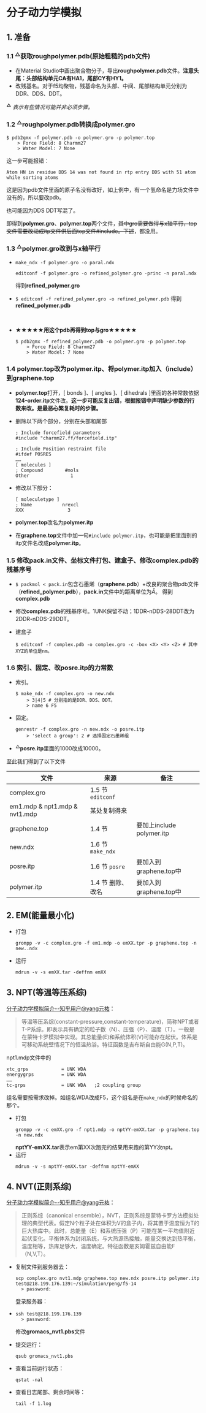 # 分子动力学模拟
## 1. 准备


###  1.1 $\boldsymbol{^\triangle}$获取roughpolymer.pdb(原始粗糙的pdb文件)
- 在Material Studio中画出聚合物分子，导出**roughpolymer.pdb**文件。**注意头尾：头部结构单元CA有HA1，尾部CY有HY1。**
- 改残基名。对于f5均聚物，残基命名为头部、中间、尾部结构单元分别为DDR、DDS、DDT。
  
$\boldsymbol{^\triangle}$ *表示有些情况可能并非必须步骤。*

###  1.2 $\boldsymbol{^\triangle}$roughpolymer.pdb转换成polymer.gro
```shell
$ pdb2gmx -f polymer.pdb -o polymer.gro -p polymer.top
    > Force Field: 8 Charmm27
    > Water Model: 7 None
```

这一步可能报错：

`Atom HN in residue DDS 14 was not found in rtp entry DDS with 51 atom while sorting atoms`

这是因为pdb文件里面的原子名没有改好，如上例中，有一个氢命名是力场文件中没有的，所以要改pdb。

也可能因为DDS DDT写混了。

即得到**polymer.gro**、**polymer.top**两个文件，~~其中gro需要做得与x轴平行，top文件需要改动成itp文件供后面top文件#include。下述~~，都没用。


### 1.3 $\boldsymbol{^\triangle}$polymer.gro改到与x轴平行
- `make_ndx -f polymer.gro -o paral.ndx`

  `editconf -f polymer.gro -o refined_polymer.gro -princ -n paral.ndx`

  得到**refined_polymer.gro**

- `$ editconf -f refined_polymer.gro -o refined_polymer.pdb`
  得到**refined_polymer.pdb**

  ​

- $\boldsymbol{\bigstar}\boldsymbol{\bigstar}\boldsymbol{\bigstar}\boldsymbol{\bigstar}\boldsymbol{\bigstar}$**用这个pdb再得到top与gro**$\boldsymbol{\bigstar}\boldsymbol{\bigstar}\boldsymbol{\bigstar}\boldsymbol{\bigstar}\boldsymbol{\bigstar}$

  ```shell
  $ pdb2gmx -f refined_polymer.pdb -o polymer.gro -p polymer.top
      > Force Field: 8 Charmm27
      > Water Model: 7 None
  ```

### 1.4 polymer.top改为polymer.itp、将polymer.itp加入（include）到graphene.top
- **polymer.top**打开，[ bonds ]、[ angles ]、[ dihedrals ]里面的各种常数依据**124-order.itp**文件改。**这一步可能反复出错，根据报错中声明缺少参数的行数来改。是最~~恶心~~繁复耗时的步骤。**

- 删除以下两个部分，分别在头部和尾部
    ```
    ; Include forcefield parameters
    #include "charmm27.ff/forcefield.itp"
    ```
    ```
    ; Include Position restraint file
    #ifdef POSRES
    ……
    [ molecules ]
    ; Compound        #mols
    Other               1
    ```

- 修改以下部分：

    ```
    [ moleculetype ]
    ; Name           nrexcl
    XXX                3
    ```

- **polymer.top**改名为**polymer.itp**

- 在**graphene.top**文件中加一句`#include polymer.itp`，也可能是把里面别的itp文件名改成**polymer.itp**。


### 1.5 修改pack.in文件、坐标文件打包、建盒子、修改complex.pdb的残基序号
- `$ packmol < pack.in`包含石墨烯（**graphene.pdb**）+改良的聚合物pdb文件   （**refined_polymer.pdb**），**pack.in**文件中的距离单位为$\mathring{A}$。
    得到**complex.pdb**
- 修改**complex.pdb**的残基序号。1UNK保留不动；1DDR-nDDS-28DDT改为2DDR-nDDS-29DDT。



- 建盒子
    ```shell
    $ editconf -f complex.pdb -o complex.gro -c -box <X> <Y> <Z> # 其中XYZ的单位是nm。
    ```



### 1.6 索引、固定、改posre.itp的力常数
- 索引。 
    ```shell
    $ make_ndx -f complex.gro -o new.ndx
        > 3|4|5 # 分别指的是DDR、DDS、DDT。
        > name 6 F5
    ```
- 固定。
    ```shell
    genrestr -f complex.gro -n new.ndx -o posre.itp
        > 'select a group': 2 # 选择固定石墨烯组 
    ```
- $^\triangle$**posre.itp**里面的1000改成10000。

至此我们得到了以下文件

|   文件    |   来源    |   备注    |
| ---- | ---- | --- |
|   complex.gro  |  1.5 节 `editconf`||
|   em1.mdp & npt1.mdp & nvt1.mdp   |   某处复制得来||
|   graphene.top    |   1.4 节  |   要加上include polymer.itp|
|   new.ndx   |     1.6 节 `make_ndx`   ||
|   posre.itp   |   1.6 节 `posre`   |   要加入到graphene.top中|
|   polymer.itp |   1.4 节 删除、改名   |   要加入到graphene.top中|

## 2. EM(能量最小化)
- 打包
    ```shell
    grompp -v -c complex.gro -f em1.mdp -o emXX.tpr -p graphene.top -n new..ndx
    ```
- 运行
    ```shell
    mdrun -v -s emXX.tar -deffnm emXX
    ```


## 3. NPT(等温等压系综)

[分子动力学模拟简介--知乎用户@yang元祐](https://zhuanlan.zhihu.com/p/26103312)：
> 等温等压系综(constant-pressure,constant-temperature)，简称NPT或者T-P系综。即表示具有确定的粒子数（N）、压强（P）、温度（T）。一般是在蒙特卡罗模拟中实现。其总能量(E)和系统体积(V)可能存在起伏。体系是可移动系统壁情况下的恒温热浴。特征函数是吉布斯自由能G(N,P,T)。

npt1.mdp文件中的
```
xtc_grps            = UNK WDA
energygrps          = UNK WDA
……
tc-grps             = UNK WDA   ;2 coupling group
```

组名需要按需求改掉。如组名WDA改成F5，这个组名是在`make_ndx`的时候命名的那个。
- 打包
    ```shell
    grompp -v -c emXX.gro -f npt1.mdp -o nptYY-emXX.tar -p graphene.top -n new.ndx 
    ```
    **nptYY-emXX.tar**表示em第XX次跑完的结果用来跑的第YY次npt。
- 运行 
    ```shell
    mdrun -v -s nptYY-emXX.tar -deffnm nptYY-emXX
    ```

## 4. NVT(正则系综)
[分子动力学模拟简介--知乎用户@yang元祐](https://zhuanlan.zhihu.com/p/26103312)：
>  正则系综（canonical ensemble），NVT，正则系综是蒙特卡罗方法模拟处理的典型代表。假定N个粒子处在体积为V的盒子内，将其置于温度恒为T的巨大热库中。此时，总能量（E）和系统压强（P）可能在某一平均值附近起伏变化。平衡体系为封闭系统，与大热源热接触，能量交换达到热平衡，温度相等，热库足够大，温度确定。特征函数是亥姆霍兹自由能F（N,V,T）。

- 复制文件到服务器去：

  ```shell
  scp complex.gro nvt1.mdp graphene.top new.ndx posre.itp polymer.itp test@218.199.176.139:~/simulation/peng/f5-14
  	> password:
  ```

  登录服务器：


- ```shell
  ssh test@218.199.176.139
  	> password: 
  ```

  修改**gromacs_nvt1.pbs**文件

- 提交运行：

  `qsub gromacs_nvt1.pbs`

- 查看当前运行状态：

  `qstat -nal`

- 查看日志尾部、剩余时间等：

  `tail -f 1.log`